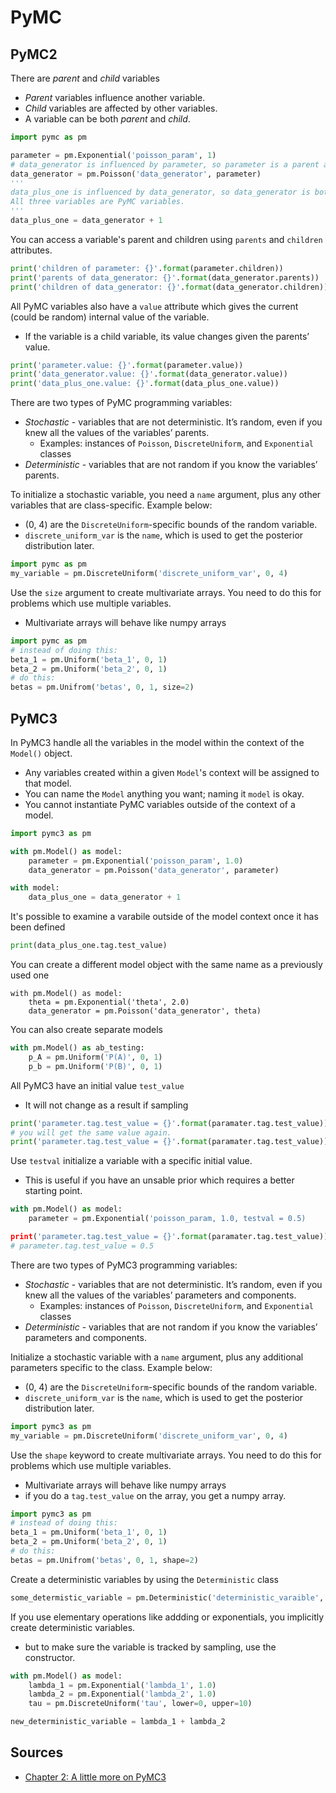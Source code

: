 # PyMC

## PyMC2

There are <em>parent</em> and <em>child</em> variables
* <em>Parent</em> variables influence another variable.
* <em>Child</em> variables are affected by other variables.
* A variable can be both <em>parent</em> and <em>child</em>.

```python
import pymc as pm

parameter = pm.Exponential('poisson_param', 1)
# data_generator is influenced by parameter, so parameter is a parent and data_generator is a child varable.
data_generator = pm.Poisson('data_generator', parameter)
'''
data_plus_one is influenced by data_generator, so data_generator is both a parent and child variable.
All three variables are PyMC variables.
'''
data_plus_one = data_generator + 1
```

You can access a variable's parent and children using `parents` and `children` attributes.

```python
print('children of parameter: {}'.format(parameter.children))
print('parents of data_generator: {}'.format(data_generator.parents))
print('children of data_generator: {}'.format(data_generator.children))
```

All PyMC variables also have a `value` attribute which gives the current (could be random) internal value of the variable.
  * If the variable is a child variable, its value changes given the parents&rsquo; value.

```python
print('parameter.value: {}'.format(parameter.value))
print('data_generator.value: {}'.format(data_generator.value))
print('data_plus_one.value: {}'.format(data_plus_one.value))
```

There are two types of PyMC programming variables:
* <em>Stochastic</em> - variables that are not deterministic. It&rsquo;s random, even if you knew all the values of the variables&rsquo; parents.
  * Examples: instances of `Poisson`, `DiscreteUniform`, and `Exponential` classes
* <em>Deterministic</em> - variables that are not random if you know the variables&rsquo; parents.

To initialize  a stochastic variable, you need a `name` argument, plus any other variables that are class-specific. Example below:
 * (0, 4) are the `DiscreteUniform`-specific bounds of the random variable.
 * `discrete_uniform_var` is the `name`, which is used to get the posterior distribution later.

```python
import pymc as pm
my_variable = pm.DiscreteUniform('discrete_uniform_var', 0, 4)
```

Use the `size` argument to create multivariate arrays. You need to do this for problems which use multiple variables.
* Multivariate arrays will behave like numpy arrays

```python
import pymc as pm
# instead of doing this:
beta_1 = pm.Uniform('beta_1', 0, 1)
beta_2 = pm.Uniform('beta_2', 0, 1)
# do this:
betas = pm.Unifrom('betas', 0, 1, size=2)
```

## PyMC3

In PyMC3 handle all the variables in the model within the context of the `Model()` object.
* Any variables created within a given `Model`'s context will be assigned to that model.
* You can name the `Model` anything you want; naming it `model` is okay.
* You cannot instantiate PyMC variables outside of the context of a model.

```python
import pymc3 as pm

with pm.Model() as model:
    parameter = pm.Exponential('poisson_param', 1.0)
    data_generator = pm.Poisson('data_generator', parameter)

with model:
    data_plus_one = data_generator + 1
```

It's possible to examine a varabile outside of the model context once it has been defined

```python
print(data_plus_one.tag.test_value)
```

You can create a different model object with the same name as a previously used one

```
with pm.Model() as model:
    theta = pm.Exponential('theta', 2.0)
    data_generator = pm.Poisson('data_generator', theta)
```

You can also create separate models

```python
with pm.Model() as ab_testing:
    p_A = pm.Uniform('P(A)', 0, 1)
    p_b = pm.Uniform('P(B)', 0, 1)
```

All PyMC3 have an initial value `test_value`
* It will not change as a result if sampling

```python
print('parameter.tag.test_value = {}'.format(paramater.tag.test_value))
# you will get the same value again.
print('parameter.tag.test_value = {}'.format(paramater.tag.test_value))
```

Use `testval` initialize a variable with a specific initial value.
* This is useful if you have an unsable prior which requires a better starting point.

```python
with pm.Model() as model:
    parameter = pm.Exponential('poisson_param, 1.0, testval = 0.5)

print('parameter.tag.test_value = {}'.format(paramater.tag.test_value))
# parameter.tag.test_value = 0.5
```

There are two types of PyMC3 programming variables:
* <em>Stochastic</em> - variables that are not deterministic. It&rsquo;s random, even if you knew all the values of the variables&rsquo; parameters and components.
  * Examples: instances of `Poisson`, `DiscreteUniform`, and `Exponential` classes
* <em>Deterministic</em> - variables that are not random if you know the variables&rsquo; parameters and components.

Initialize a stochastic variable with a `name` argument, plus any additional parameters specific to the class. Example below:
* (0, 4) are the `DiscreteUniform`-specific bounds of the random variable.
* `discrete_uniform_var` is the `name`, which is used to get the posterior distribution later.

```python
import pymc3 as pm
my_variable = pm.DiscreteUniform('discrete_uniform_var', 0, 4)
```

Use the `shape` keyword to create multivariate arrays. You need to do this for problems which use multiple variables.
* Multivariate arrays will behave like numpy arrays
* if you do a `tag.test_value` on the array, you get a numpy array.

```python
import pymc3 as pm
# instead of doing this:
beta_1 = pm.Uniform('beta_1', 0, 1)
beta_2 = pm.Uniform('beta_2', 0, 1)
# do this:
betas = pm.Unifrom('betas', 0, 1, shape=2)
```

Create a deterministic variables by using the `Deterministic` class

```python
some_determistic_variable = pm.Deterministic('deterministic_varaible', <some_function_of_variables>)
```

If you use elementary operations like addding or exponentials, you implicitly create deterministic variables.
* but to make sure the variable is tracked by sampling, use the constructor.

```python
with pm.Model() as model:
    lambda_1 = pm.Exponential('lambda_1', 1.0)
    lambda_2 = pm.Exponential('lambda_2', 1.0)
    tau = pm.DiscreteUniform('tau', lower=0, upper=10)

new_deterministic_variable = lambda_1 + lambda_2
```

## Sources

* [Chapter 2: A little more on PyMC3](https://nbviewer.jupyter.org/github/CamDavidsonPilon/Probabilistic-Programming-and-Bayesian-Methods-for-Hackers/blob/master/Chapter2_MorePyMC/Ch2_MorePyMC_PyMC3.ipynb)
